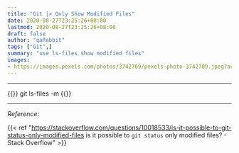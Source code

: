 ```yaml
---
title: "Git |> Only Show Modified Files"
date: 2020-08-27T23:25:26+08:00
lastmod: 2020-08-27T23:25:26+08:00
draft: false
author: "qaRabbit"
tags: ["Git",]
summary: "use ls-files show modified files"
images: 
- https://images.pexels.com/photos/3742709/pexels-photo-3742709.jpeg?auto=compress&cs=tinysrgb&h=750&w=1260
---
```


<hr>



{{<highlight zsh>}}
git ls-files -m
{{</highlight>}}

<hr>

*Reference*:

{{< ref 
"https://stackoverflow.com/questions/10018533/is-it-possible-to-git-status-only-modified-files is it possible to `git status` only modified files? - Stack Overflow"
\>}}

